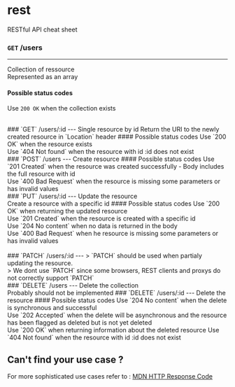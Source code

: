 # rest
RESTful API cheat sheet

### `GET` /users
---
Collection of ressource <br/> Represented as an array
#### Possible status codes
Use `200 OK` when the collection exists

<br/>
### `GET` /users/:id
---
Single resource by id
Return the URI to the newly created resource in `Location` header
#### Possible status codes
Use `200 OK` when the resource exists <br/>
Use `404 Not found` when the resource with id :id does not exist

<br/>
### `POST` /users
---
Create resource
#### Possible status codes
Use `201 Created` when the resource was created successfully - Body includes the full resource with id <br/>
Use `400 Bad Request` when the resource is missing some parameters or has invalid values

<br/>
### `PUT` /users/:id
---
Update the resource <br/>
Create a resource with a specific id
#### Possible status codes
Use `200 OK` when returning the updated resource <br/>
Use `201 Created` when the resource is created with a specific id <br/>
Use `204 No content` when no data is returned in the body <br/>
Use `400 Bad Request` when he resource is missing some parameters or has invalid values <br/>

<br/>
### `PATCH` /users/:id
---
> `PATCH` should be used when partialy updating the resource. <br/>
> We dont use `PATCH` since some browsers, REST clients and proxys do not correctly support `PATCH`

<br/>
### `DELETE` /users
---
Delete the collection <br/>
Probably should not be implemented
### `DELETE` /users/:id
---
Delete the resource
#### Possible status codes
Use `204 No content` when the delete is synchronous and successful <br/>
Use `202 Accepted` when the delete will be asynchronous and the resource has been flagged as deleted but is not yet deleted <br/>
Use `200 OK` when returning information about the deleted resource
Use `404 Not found` when the resource with id :id does not exist

## Can't find your use case ?
For more sophisticated use cases refer to : [MDN HTTP Response Code](https://developer.mozilla.org/en-US/docs/Web/HTTP/Response_codes)
